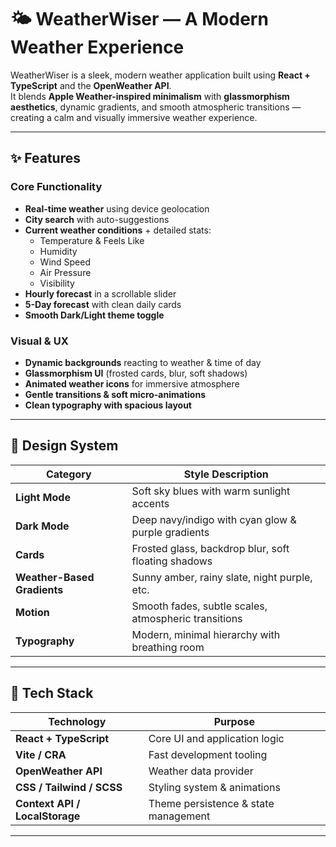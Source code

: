 # 🌤️ WeatherWiser — A Modern Weather Experience

WeatherWiser is a sleek, modern weather application built using **React + TypeScript** and the **OpenWeather API**.  
It blends **Apple Weather-inspired minimalism** with **glassmorphism aesthetics**, dynamic gradients, and smooth atmospheric transitions — creating a calm and visually immersive weather experience.

---

## ✨ Features

### **Core Functionality**

- **Real-time weather** using device geolocation
- **City search** with auto-suggestions
- **Current weather conditions** + detailed stats:
  - Temperature & Feels Like
  - Humidity
  - Wind Speed
  - Air Pressure
  - Visibility
- **Hourly forecast** in a scrollable slider
- **5-Day forecast** with clean daily cards
- **Smooth Dark/Light theme toggle**

### **Visual & UX**

- **Dynamic backgrounds** reacting to weather & time of day
- **Glassmorphism UI** (frosted cards, blur, soft shadows)
- **Animated weather icons** for immersive atmosphere
- **Gentle transitions & soft micro-animations**
- **Clean typography with spacious layout**

---

## 🎨 Design System

| Category                    | Style Description                                    |
| --------------------------- | ---------------------------------------------------- |
| **Light Mode**              | Soft sky blues with warm sunlight accents            |
| **Dark Mode**               | Deep navy/indigo with cyan glow & purple gradients   |
| **Cards**                   | Frosted glass, backdrop blur, soft floating shadows  |
| **Weather-Based Gradients** | Sunny amber, rainy slate, night purple, etc.         |
| **Motion**                  | Smooth fades, subtle scales, atmospheric transitions |
| **Typography**              | Modern, minimal hierarchy with breathing room        |

---

## 🧱 Tech Stack

| Technology                     | Purpose                              |
| ------------------------------ | ------------------------------------ |
| **React + TypeScript**         | Core UI and application logic        |
| **Vite / CRA**                 | Fast development tooling             |
| **OpenWeather API**            | Weather data provider                |
| **CSS / Tailwind / SCSS**      | Styling system & animations          |
| **Context API / LocalStorage** | Theme persistence & state management |

---
